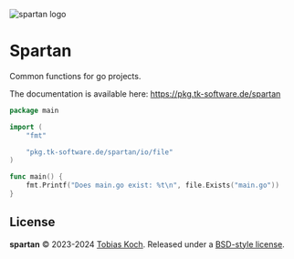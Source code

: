 ![spartan logo](https://gitlab.com/tobiaskoch/spartan/-/raw/main/assets/spartan.png)

# Spartan
Common functions for go projects.

The documentation is available here: https://pkg.tk-software.de/spartan

```go
package main

import (
	"fmt"

	"pkg.tk-software.de/spartan/io/file"
)

func main() {
	fmt.Printf("Does main.go exist: %t\n", file.Exists("main.go"))
}

```

## License
**spartan** © 2023-2024 [Tobias Koch](https://www.tk-software.de). Released under a [BSD-style license](https://gitlab.com/tobiaskoch/spartan/-/blob/main/LICENSE).